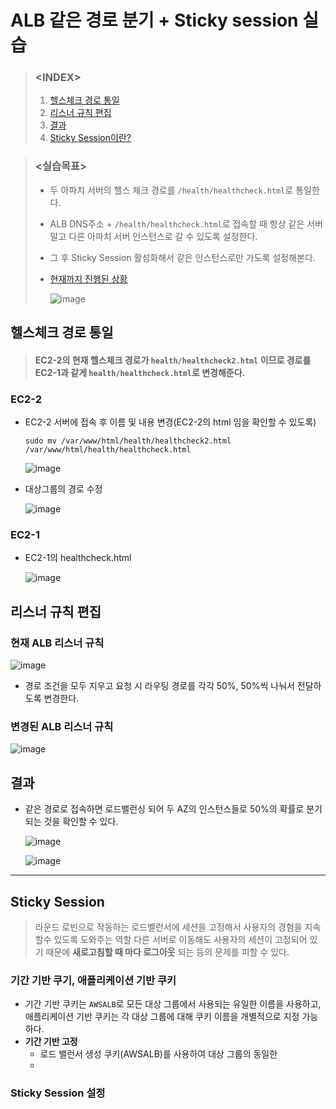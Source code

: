 # ALB 같은 경로 분기 + Sticky session 실습

> ### \<INDEX>
> 1. [헬스체크 경로 통일](#헬스체크-경로-통일)
> 2. [리스너 규칙 편집](#리스너-규칙-편집)
> 3. [결과](#결과)
> 4. [Sticky Session이란?](#Sticky-Session이란)

> ### \<실습목표>
> - 두 아파치 서버의 헬스 체크 경로를 `/health/healthcheck.html`로 통일한다.
> - ALB DNS주소 + `/health/healthcheck.html`로 접속할 때 항상 같은 서버 말고 다른 아파치 서버 인스턴스로 갈 수 있도록 설정한다.
> - 그 후 Sticky Session 활성화해서 같은 인스턴스로만 가도록 설정해본다.
> - [현재까지 진행된 상황](https://github.com/Clary0122/AWS/blob/main/%EC%8B%A4%EC%8A%B5%20-%20ALB%20%EB%8C%80%EC%83%81%EA%B7%B8%EB%A3%B9%20%ED%8F%AC%ED%8A%B8%208088%EB%A1%9C%20%EB%B3%80%EA%B2%BD.md#alb-%EB%8C%80%EC%83%81%EA%B7%B8%EB%A3%B9-%ED%8F%AC%ED%8A%B8-8088%EB%A1%9C-%EB%B3%80%EA%B2%BD)
>   
>   ![image](https://user-images.githubusercontent.com/79209568/170168223-38cd1161-3d98-42ed-b6af-e65a5981cfa7.png)


## 헬스체크 경로 통일
> #### EC2-2의 현재 헬스체크 경로가 `health/healthcheck2.html` 이므로 경로를 EC2-1과 같게 `health/healthcheck.html`로 변경해준다.

### EC2-2
- EC2-2 서버에 접속 후 이름 및 내용 변경(EC2-2의 html 임을 확인할 수 있도록)
  ```
  sudo mv /var/www/html/health/healthcheck2.html /var/www/html/health/healthcheck.html
  ```
  ![image](https://user-images.githubusercontent.com/79209568/170163502-0866ad98-4c65-4374-860a-dd61a5e5e1c3.png)
- 대상그룹의 경로 수정  
  
  ![image](https://user-images.githubusercontent.com/79209568/170164733-511c3ed5-2605-4d73-a757-b220bd152d5d.png)

### EC2-1
- EC2-1의 healthcheck.html  
  
  ![image](https://user-images.githubusercontent.com/79209568/170163632-8d506188-3ad3-43d9-87bb-982ee10cc533.png)

## 리스너 규칙 편집
### 현재 ALB 리스너 규칙
![image](https://user-images.githubusercontent.com/79209568/170164170-0d4ebb00-59e9-4aa0-b085-fe5acd71a1a8.png)
- 경로 조건을 모두 지우고 요청 시 라우팅 경로를 각각 50%, 50%씩 나눠서 전달하도록 변경한다.
### 변경된 ALB 리스너 규칙
![image](https://user-images.githubusercontent.com/79209568/170165109-6dfc75fd-2fd0-4871-bfae-153a360d9fa1.png)

## 결과
- 같은 경로로 접속하면 로드밸런싱 되어 두 AZ의 인스턴스들로 50%의 확률로 분기되는 것을 확인할 수 있다.  
  
  ![image](https://user-images.githubusercontent.com/79209568/170165599-1f7eaf4f-e92a-4dea-9433-3642efd973c5.png)  
  
  ![image](https://user-images.githubusercontent.com/79209568/170165667-e5706027-ecc6-4129-aec0-4b91b8391005.png)

<hr>

## Sticky Session
> 라운드 로빈으로 작동하는 로드벨런서에 세션을 고정해서 사용자의 경험을 지속할수 있도록 도와주는 역할
> 다른 서버로 이동해도 사용자의 세션이 고정되어 있기 때문에 **새로고침할 때 마다 로그아웃** 되는 등의 문제를 피할 수 있다. 
### 기간 기반 쿠기, 애플리케이션 기반 쿠키
- 기간 기반 쿠키는 `AWSALB`로 모든 대상 그룹에서 사용되는 유일한 이름을 사용하고, 애플리케이션 기반 쿠키는 각 대상 그룹에 대해 쿠키 이름을 개별적으로 지정 가능하다.
- **기간 기반 고정**
  - 로드 밸런서 생성 쿠키(AWSALB)를 사용하여 대상 그룹의 동일한 
  -  
### Sticky Session 설정
